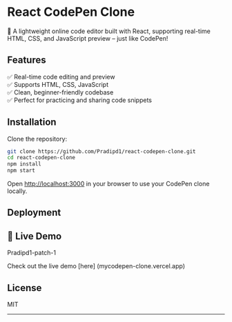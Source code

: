 # React CodePen Clone

🚀 A lightweight online code editor built with React, supporting real-time HTML, CSS, and JavaScript preview – just like CodePen!

## Features

✅ Real-time code editing and preview  
✅ Supports HTML, CSS, JavaScript  
✅ Clean, beginner-friendly codebase  
✅ Perfect for practicing and sharing code snippets

## Installation

Clone the repository:

```bash
git clone https://github.com/Pradipd1/react-codepen-clone.git
cd react-codepen-clone
npm install
npm start
```
Open [http://localhost:3000](http://localhost:3000) in your browser to use your CodePen clone locally.

## Deployment

## 🚀 Live Demo

Pradipd1-patch-1

Check out the live demo [here] (mycodepen-clone.vercel.app)


## License

MIT

---


